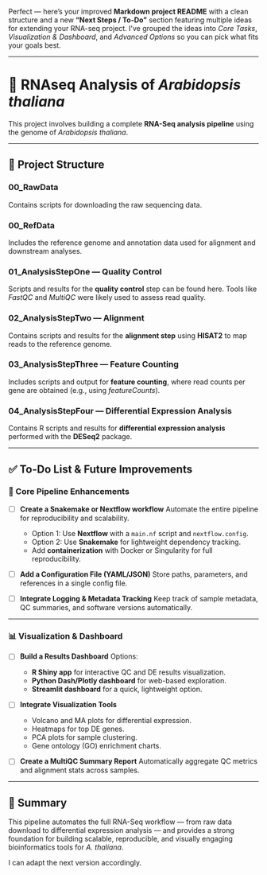 Perfect — here’s your improved **Markdown project README** with a clean structure and a new **“Next Steps / To-Do”** section featuring multiple ideas for extending your RNA-seq project. I’ve grouped the ideas into *Core Tasks*, *Visualization & Dashboard*, and *Advanced Options* so you can pick what fits your goals best.

---

# 🧬 RNAseq Analysis of *Arabidopsis thaliana*

This project involves building a complete **RNA-Seq analysis pipeline** using the genome of *Arabidopsis thaliana*.

---

## 📂 Project Structure

### **00_RawData**

Contains scripts for downloading the raw sequencing data.

### **00_RefData**

Includes the reference genome and annotation data used for alignment and downstream analyses.

### **01_AnalysisStepOne — Quality Control**

Scripts and results for the **quality control** step can be found here.
Tools like *FastQC* and *MultiQC* were likely used to assess read quality.

### **02_AnalysisStepTwo — Alignment**

Contains scripts and results for the **alignment step** using **HISAT2** to map reads to the reference genome.

### **03_AnalysisStepThree — Feature Counting**

Includes scripts and output for **feature counting**, where read counts per gene are obtained (e.g., using *featureCounts*).

### **04_AnalysisStepFour — Differential Expression Analysis**

Contains R scripts and results for **differential expression analysis** performed with the **DESeq2** package.

---

## ✅ To-Do List & Future Improvements

### 🧩 Core Pipeline Enhancements

* [ ] **Create a Snakemake or Nextflow workflow**
  Automate the entire pipeline for reproducibility and scalability.

  * Option 1: Use **Nextflow** with a `main.nf` script and `nextflow.config`.
  * Option 2: Use **Snakemake** for lightweight dependency tracking.
  * Add **containerization** with Docker or Singularity for full reproducibility.

* [ ] **Add a Configuration File (YAML/JSON)**
  Store paths, parameters, and references in a single config file.

* [ ] **Integrate Logging & Metadata Tracking**
  Keep track of sample metadata, QC summaries, and software versions automatically.

---

### 📊 Visualization & Dashboard

* [ ] **Build a Results Dashboard**
  Options:

  * **R Shiny app** for interactive QC and DE results visualization.
  * **Python Dash/Plotly dashboard** for web-based exploration.
  * **Streamlit dashboard** for a quick, lightweight option.

* [ ] **Integrate Visualization Tools**

  * Volcano and MA plots for differential expression.
  * Heatmaps for top DE genes.
  * PCA plots for sample clustering.
  * Gene ontology (GO) enrichment charts.

* [ ] **Create a MultiQC Summary Report**
  Automatically aggregate QC metrics and alignment stats across samples.
<!---
---

### 🚀 Advanced Options

* [ ] **Add Workflow Management on HPC or Cloud**

  * Support for running the pipeline on **SLURM**, **AWS Batch**, or **Google Cloud**.
  * Use **Nextflow Tower** or **Snakemake Executor** for monitoring.

* [ ] **Containerize the Pipeline**

  * Create a **Dockerfile** or **Singularity recipe** with all dependencies.
  * Register the container on **Docker Hub** or **Quay.io**.

* [ ] **Automated Report Generation**

  * Use **R Markdown** or **Jupyter Notebooks** to produce a publication-ready report.

* [ ] **Add Functional Annotation**

  * Integrate GO and KEGG enrichment analysis for DE genes.

* [ ] **Implement Version Control for Data**

  * Use **DVC (Data Version Control)** to track large files and results efficiently.
-->
---

## 🧠 Summary

This pipeline automates the full RNA-Seq workflow — from raw data download to differential expression analysis — and provides a strong foundation for building scalable, reproducible, and visually engaging bioinformatics tools for *A. thaliana*.


I can adapt the next version accordingly.
